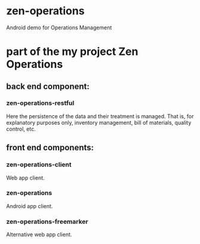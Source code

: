 # zen-operations
Android demo for Operations Management

# part of the my project Zen Operations
## back end component:
### zen-operations-restful
Here the persistence of the data and their treatment is managed.
That is, for explanatory purposes only, inventory management, bill of materials, quality control, etc.
## front end components:
### zen-operations-client
Web app client.
### zen-operations
Android app client.
### zen-operations-freemarker
Alternative web app client.
